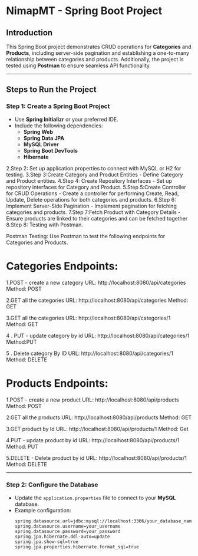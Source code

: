 # **NimapMT - Spring Boot Project**

## **Introduction**

This Spring Boot project demonstrates CRUD operations for **Categories** and **Products**, including server-side pagination and establishing a one-to-many relationship between categories and products. Additionally, the project is tested using **Postman** to ensure seamless API functionality.

---

## **Steps to Run the Project**

### **Step 1: Create a Spring Boot Project**

- Use **Spring Initializr** or your preferred IDE.
- Include the following dependencies:
  - **Spring Web**
  - **Spring Data JPA**
  - **MySQL Driver**
  - **Spring Boot DevTools**
  - **Hibernate**

2.Step 2: Set up application.properties to connect with MySQL or H2 for testing.
3.Step 3:Create Category and Product Entities - Define Category and Product entities.
4.Step 4: Create Repository Interfaces - Set up repository interfaces for Category and Product.
5.Step 5:Create Controller for CRUD Operations - Create a controller for performing Create, Read, Update, Delete operations for both categories and products.
6.Step 6: Implement Server-Side Pagination - Implement pagination for fetching categories and products.
7.Step 7:Fetch Product with Category Details - Ensure products are linked to their categories and can be fetched together
8.Step 8: Testing with Postman.

Postman Testing:
Use Postman to test the following endpoints for Categories and Products.



# Categories Endpoints:

1.POST - create a new category
URL: http://localhost:8080/api/categories
Method: POST

2.GET all the categories
URL: http://localhost:8080/api/categories
Method: GET


3.GET all the categories
URL: http://localhost:8080/api/categories/1
Method: GET


4 . PUT - update category by id
URL: http://localhost:8080/api/categories/1
Method:PUT

5 . Delete category By ID
URL: http://localhost:8080/api/categories/1
Method: DELETE


# Products Endpoints:

1.POST - create a new product
URL: http://localhost:8080/api/products
Method: POST

2.GET all the products
URL: http://localhost:8080/api/products
Method: GET

3.GET product by Id
URL: http://localhost:8080/api/products/1
Method: Get


4.PUT - update product by id
URL: http://localhost:8080/api/products/1
Method: PUT

5.DELETE - Delete product by id
URL: http://localhost:8080/api/products/1
Method: DELETE

---

### **Step 2: Configure the Database**

- Update the `application.properties` file to connect to your **MySQL** database.
- Example configuration:
  ```properties
  spring.datasource.url=jdbc:mysql://localhost:3306/your_database_name
  spring.datasource.username=your_username
  spring.datasource.password=your_password
  spring.jpa.hibernate.ddl-auto=update
  spring.jpa.show-sql=true
  spring.jpa.properties.hibernate.format_sql=true
